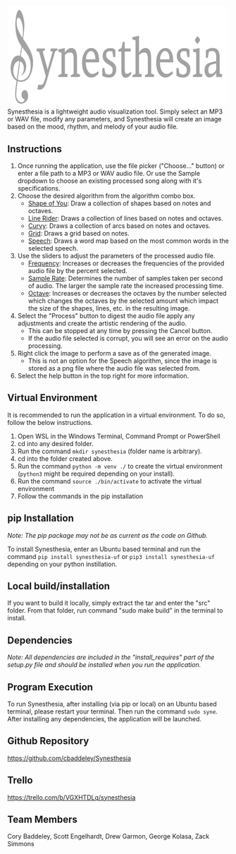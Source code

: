 <img src="https://github.com/cbaddeley/Synesthesia/blob/main/src/synesthesia/images/git_main_logo.png" width="500"/>
Synesthesia is a lightweight audio visualization tool. Simply select an MP3 or WAV file, modify any parameters, and Synesthesia will create an image based on the mood, rhythm, and melody of your audio file.

## Instructions ##
1. Once running the application, use the file picker ("Choose..." button) or enter a file path to a MP3 or WAV audio file. Or use the Sample dropdown to choose an existing processed song along with it's specifications.
2. Choose the desired algorithm from the algorithm combo box.
    - <ins>Shape of You</ins>: Draw a collection of shapes based on notes and octaves.
    - <ins>Line Rider</ins>: Draws a collection of lines based on notes and octaves.
    - <ins>Curvy</ins>: Draws a collection of arcs based on notes and octaves.
    - <ins>Grid</ins>: Draws a grid based on notes.
    - <ins>Speech</ins>:  Draws a word map based on the most common words in the selected speech.
3. Use the sliders to adjust the parameters of the processed audio file.
    - <ins>Frequency</ins>: Increases or decreases the frequencies of the provided audio file by the percent selected.
    - <ins>Sample Rate</ins>: Determines the number of samples taken per second of audio. The larger the sample rate the increased processing time.
    - <ins>Octave</ins>: Increases or decreases the octaves by the number selected which changes the octaves by the selected amount which impact the size of the shapes, lines, etc. in the resulting image.
4. Select the "Process" button to digest the audio file apply any adjustments and create the artistic rendering of the audio.
    - This can be stopped at any time by pressing the Cancel button.
    - If the audio file selected is corrupt, you will see an error on the audio processing.
5. Right click the image to perform a save as of the generated image.
    - This is not an option for the Speech algorithm, since the image is stored as a png file where the audio file was selected from.
6. Select the help button in the top right for more information.

## Virtual Environment ##
It is recommended to run the application in a virtual environment. To do so, follow the below instructions. 
  1. Open WSL in the Windows Terminal, Command Prompt or PowerShell
  2. cd into any desired folder.
  3. Run the command `mkdir synesthesia` (folder name is arbitrary).
  4. cd into the folder created above.
  5. Run the command `python -m venv ./` to create the virtual environment (`python3` might be required depending on your install).
  6. Run the command `source ./bin/activate` to activate the virtual environment
  7. Follow the commands in the pip installation

## pip Installation ## 
_Note: The pip package may not be as current as the code on Github._

To install Synesthesia, enter an Ubuntu based terminal and run the command `pip install synesthesia-uf` or `pip3 install synesthesia-uf` depending on your python instillation.

## Local build/installation ##
If you want to build it locally, simply extract the tar and enter the "src" folder. From that folder, run command "sudo make build" in the terminal to install.

## Dependencies ## 
_Note: All dependencies are included in the "install_requires" part of the setup.py file and should be installed when you run the application._

## Program Execution ##
To run Synesthesia, after installing (via pip or local) on an Ubuntu based terminal, please restart your terminal. Then run the command `sudo syne`. After installing any dependencies, the application will be launched.


## Github Repository ##
https://github.com/cbaddeley/Synesthesia

## Trello ##
https://trello.com/b/VGXHTDLq/synesthesia


## Team Members ##
Cory Baddeley, Scott Engelhardt, Drew Garmon, George Kolasa, Zack Simmons


